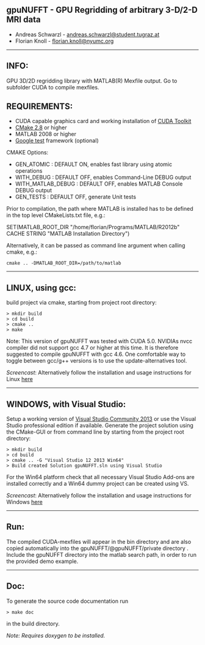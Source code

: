 ## gpuNUFFT - GPU Regridding of arbitrary 3-D/2-D MRI data

- Andreas Schwarzl - andreas.schwarzl@student.tugraz.at
- Florian Knoll - florian.knoll@nyumc.org

-------------------------------------------------------------------------------
INFO:
-------------------------------------------------------------------------------
GPU 3D/2D regridding library with MATLAB(R) Mexfile output.
Go to subfolder CUDA to compile mexfiles. 

REQUIREMENTS:
-------------------------------------------------------------------------------

- CUDA capable graphics card and working installation of [CUDA Toolkit](https://developer.nvidia.com/cuda-downloads)
- [CMake 2.8](https://cmake.org/download/) or higher
- MATLAB 2008 or higher
- [Google test](https://github.com/google/googletest) framework (optional)

CMAKE Options:

- GEN_ATOMIC        : DEFAULT ON, enables fast library using atomic operations
- WITH_DEBUG        : DEFAULT OFF, enables Command-Line DEBUG output
- WITH_MATLAB_DEBUG : DEFAULT OFF, enables MATLAB Console DEBUG output
- GEN_TESTS         : DEFAULT OFF, generate Unit tests

Prior to compilation, the path where MATLAB is installed has to be defined in the top level CMakeLists.txt file, e.g.:

SET(MATLAB_ROOT_DIR "/home/florian/Programs/MATLAB/R2012b" CACHE STRING "MATLAB Installation Directory")

Alternatively, it can be passed as command line argument when calling cmake, e.g.:

```
cmake .. -DMATLAB_ROOT_DIR=/path/to/matlab
```

-------------------------------------------------------------------------------
LINUX, using gcc:
-------------------------------------------------------------------------------

build project via cmake, starting from project root directory:

    > mkdir build
    > cd build
    > cmake ..
    > make
	
Note: This version of gpuNUFFT was tested with CUDA 5.0. NVIDIAs nvcc compiler did not support gcc 4.7 or higher at this time. It is therefore suggested to compile gpuNUFFT with gcc 4.6. One comfortable way to toggle between gcc/g++ versions is to use the update-alternatives tool.

*Screencast*: Alternatively follow the installation and usage instructions for Linux [here](https://vimeo.com/161036817)

-------------------------------------------------------------------------------
WINDOWS, with Visual Studio:
-------------------------------------------------------------------------------
Setup a working version of [Visual Studio Community 2013](https://www.visualstudio.com/en-us/news/vs2013-community-vs.aspx) or use the Visual Studio professional edition if available. Generate the project solution using the CMake-GUI or from command line by starting from the project root directory:

    > mkdir build 
    > cd build
    > cmake .. -G "Visual Studio 12 2013 Win64"
    > Build created Solution gpuNUFFT.sln using Visual Studio

For the Win64 platform check that all necessary Visual Studio Add-ons are
installed correctly and a Win64 dummy project can be created using VS.

*Screencast*: Alternatively follow the installation and usage instructions for Windows [here](https://vimeo.com/161037263)

-------------------------------------------------------------------------------
Run:
-------------------------------------------------------------------------------
The compiled CUDA-mexfiles will appear in the bin directory and are also copied 
automatically into the gpuNUFFT/@gpuNUFFT/private directory . Include the gpuNUFFT
directory into the matlab search path, in order to run the provided demo example.


-------------------------------------------------------------------------------
Doc:
-------------------------------------------------------------------------------
To generate the source code documentation run 

    > make doc

in the build directory. 

*Note: Requires doxygen to be installed.*
